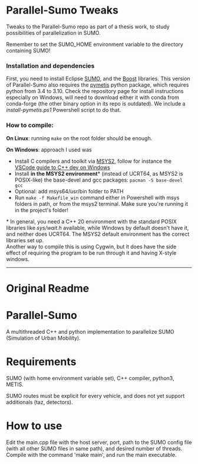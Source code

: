# Parallel-Sumo Tweaks

Tweaks to the Parallel-Sumo repo as part of a thesis work, to study possibilities of parallelization in SUMO.

Remember to set the SUMO_HOME environment variable to the directory containing SUMO!

### Installation and dependencies

First, you need to install Eclipse [SUMO](https://eclipse.dev/sumo/), and the [Boost](https://www.boost.org/) libraries. This version of Parallel-Sumo also requires the [pymetis](https://github.com/inducer/pymetis) python package, which requires python from 3.4 to 3.10. Check the repository page for install instructions especially on Windows, will need to download either it with conda from conda-forge (the other binary option in its repo is outdated). We include a *install-pymetis.ps1* Powershell script to do that.

### How to compile:

**On Linux**: running `make` on the root folder should be enough.

**On Windows**: approach I used was
- Install C compilers and toolkit via [MSYS2](https://www.msys2.org/), follow for instance the [VSCode guide to C++ dev on Windows](https://code.visualstudio.com/docs/cpp/config-mingw)
- Install **in the MSYS2 environment**\* (instead of UCRT64, as MSYS2 is POSIX-like) the base-devel and gcc packages: `pacman -S base-devel gcc`
- Optional: add msys64/usr/bin folder to PATH
- Run `make -f Makefile_win` command either in Powershell with msys folders in path, or from the msys2 terminal. Make sure you're running it in the project's folder!

\* In general, you need a C++ 20 environment with the standard POSIX libraries like *sys/wait.h* available, while Windows by default doesn't have it, and neither does UCRT64.  The MSYS2 default environment has the correct libraries set up.  
Another way to compile this is using Cygwin, but it does have the side effect of requiring the program to be run through it and having X-style windows.


---

# Original Readme

# Parallel-Sumo
A multithreaded C++ and python implementation to parallelize SUMO (Simulation of Urban Mobility).

# Requirements
SUMO (with home environment variable set), C++ compiler, python3, METIS.

SUMO routes must be explicit for every vehicle, and does not yet support additionals (taz, detectors).

# How to use
Edit the main.cpp file with the host server, port, path to the SUMO config file (with all other SUMO files in same path), and desired number of threads. Compile with the command 'make main', and run the main executable.
